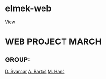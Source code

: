 # elmek-web
[View](https://deesdav.github.io/elmek-web/)
<h1>WEB PROJECT MARCH</h1>
<h2>GROUP:</h2>
<a href="https://github.com/deesdav">D. Švancar</a>
<a href="https://github.com/Ejdmmm">A. Bartoš</a>
<a href="https://github.com/Mirecek2011CZ">M. Hanč</a>


